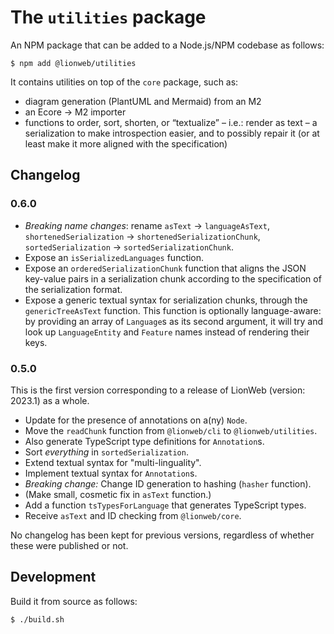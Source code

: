# The `utilities` package

An NPM package that can be added to a Node.js/NPM codebase as follows:

```shell
$ npm add @lionweb/utilities
```
It contains utilities on top of the `core` package, such as:

* diagram generation (PlantUML and Mermaid) from an M2
* an Ecore &rarr; M2 importer
* functions to order, sort, shorten, or “textualize” – i.e.: render as text – a serialization to make introspection easier, and to possibly repair it (or at least make it more aligned with the specification)


## Changelog

### 0.6.0

* _Breaking name changes_: rename `asText` &rarr; `languageAsText`, `shortenedSerialization` &rarr; `shortenedSerializationChunk`, `sortedSerialization` &rarr; `sortedSerializationChunk`.
* Expose an `isSerializedLanguages` function.
* Expose an `orderedSerializationChunk` function that aligns the JSON key-value pairs in a serialization chunk according to the specification of the serialization format.
* Expose a generic textual syntax for serialization chunks, through the `genericTreeAsText` function.
    This function is optionally language-aware: by providing an array of `Language`s as its second argument, it will try and look up `LanguageEntity` and `Feature` names instead of rendering their keys.


### 0.5.0

This is the first version corresponding to a release of LionWeb (version: 2023.1) as a whole.

* Update for the presence of annotations on a(ny) `Node`.
* Move the `readChunk` function from `@lionweb/cli` to `@lionweb/utilities`.
* Also generate TypeScript type definitions for `Annotation`s.
* Sort _everything_ in `sortedSerialization`.
* Extend textual syntax for "multi-linguality".
* Implement textual syntax for `Annotation`s.
* _Breaking change:_ Change ID generation to hashing (`hasher` function).
* (Make small, cosmetic fix in `asText` function.)
* Add a function `tsTypesForLanguage` that generates TypeScript types.
* Receive `asText` and ID checking from `@lionweb/core`.

No changelog has been kept for previous versions, regardless of whether these were published or not.


## Development

Build it from source as follows:

```shell
$ ./build.sh
```

